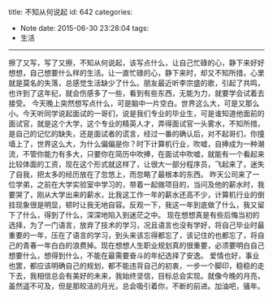 title: 不知从何说起
id: 642
categories:
  - Note
date: 2015-06-30 23:28:04
tags:
  - 生活
---
擦了又写，写了又擦，不知从何说起，该写点什么，让自己忙碌的心，静下来好好想想，自己想要什么样的生活。让一直忙碌的心，静下来时，却又不知所措，心里就是莫名的失落，总感觉生活缺少了什么。朋友最近听李宗盛的歌，引起了共鸣，也许到了这年纪，就会伤感多了一些，看到有些东西，无能为力，就要学会试着去接受。
今天晚上突然想写点什么，可是脑中一片空白。世界这么大，可是又那么小。今天听同学说起面试的一哥们，说是我们专业的毕业生，可是谁知道他面前的面试官，就是这个大学，这个专业的精英人才，弄得面试官一头雾水，不知所措，是自己的记忆的缺失，还是面试者的谎言，经过一番的确认后，对不起哥们，你撞墙上了，世界这么大，为什么偏偏是你？时下计算机行业，吹嘘，自捧成为一种潮流，不管你能力有多大，只要你在简历中吹捧，在面试中吹嘘，就能有一个看起来比较体面的工资，现在这个形式就这样了，让很大一部分程序员，飞起来了，迷失了自我，把太多的经历放在了忽悠上，而忽略了最根本的东西。
昨天公司来了一位学弟，之前在大学实验室中学习的，带着一起做项目的，当问及他的薪水时，我要哭了，刚从大学出来的薪水，比我这工作一年的薪水还高不少，计算机行业的倒挂现象很是明显，顿时让我无地自容。反观一下，我这一年到底做了什么，我又留下了什么，得到了什么，深深地陷入到迷茫之中。
现在想想真是有些后悔当初的选择，为了一门语言，放弃了技术的学习，况且语言也没有学好，将自己毕业时最重要的一年，压在了语言的学习，到头来该忘得都忘了，该记住的也都忘了，将自己的青春一年白白的浪费掉。现在想想人生职业规划真的很重要，必须要明白自己想要什么，想得到什么，不能在最需要奋斗的年纪选择了安逸。
爱情也好，事业也罢，都应该明确自己的规划，都不能违背自己的初衷，一步一个脚印，稳稳的走下去，我相信总会有美好的未来，我始终坚信，目标总会实现。就像今晚的月亮，虽然遥不可及，但是那皎洁的月光，总会吸引着你，不断的前进。加油吧，骚年。

    